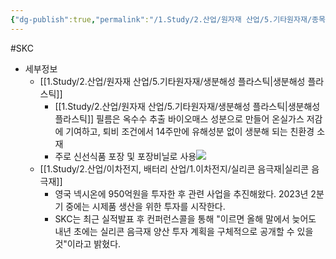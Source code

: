 ```yaml
---
{"dg-publish":true,"permalink":"/1.Study/2.산업/원자재 산업/5.기타원자재/종목/SKC/","created":"2024-11-20T21:02:28.972+09:00","updated":"2025-06-26T15:41:48.755+09:00"}
---
```


#SKC


- 세부정보
	- [[1.Study/2.산업/원자재 산업/5.기타원자재/생분해성 플라스틱\|생분해성 플라스틱]]
		- [[1.Study/2.산업/원자재 산업/5.기타원자재/생분해성 플라스틱\|생분해성 플라스틱]] 필름은 옥수수 추출 바이오매스 성분으로 만들어 온실가스 저감에 기여하고, 퇴비 조건에서 14주만에 유해성분 없이 생분해 되는 친환경 소재
		- 주로 신선식품 포장 및 포장비닐로 사용![](https://i.imgur.com/i6J8x8V.png)
	- [[1.Study/2.산업/이차전지, 배터리 산업/1.이차전지/실리콘 음극재\|실리콘 음극재]]
		- 영국 넥시온에 950억원을 투자한 후 관련 사업을 추진해왔다. 2023년 2분기 중에는 시제품 생산을 위한 투자를 시작한다. 
		- SKC는 최근 실적발표 후 컨퍼런스콜을 통해 "이르면 올해 말에서 늦어도 내년 초에는 실리콘 음극재 양산 투자 계획을 구체적으로 공개할 수 있을 것"이라고 밝혔다.
